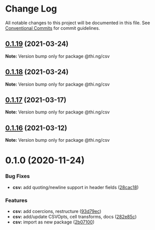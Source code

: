 # Change Log

All notable changes to this project will be documented in this file.
See [Conventional Commits](https://conventionalcommits.org) for commit guidelines.

## [0.1.19](https://github.com/thi-ng/umbrella/compare/@thi.ng/csv@0.1.18...@thi.ng/csv@0.1.19) (2021-03-24)

**Note:** Version bump only for package @thi.ng/csv





## [0.1.18](https://github.com/thi-ng/umbrella/compare/@thi.ng/csv@0.1.17...@thi.ng/csv@0.1.18) (2021-03-24)

**Note:** Version bump only for package @thi.ng/csv





## [0.1.17](https://github.com/thi-ng/umbrella/compare/@thi.ng/csv@0.1.16...@thi.ng/csv@0.1.17) (2021-03-17)

**Note:** Version bump only for package @thi.ng/csv





## [0.1.16](https://github.com/thi-ng/umbrella/compare/@thi.ng/csv@0.1.15...@thi.ng/csv@0.1.16) (2021-03-12)

**Note:** Version bump only for package @thi.ng/csv





# 0.1.0 (2020-11-24)


### Bug Fixes

* **csv:** add quoting/newline support in header fields ([28cac18](https://github.com/thi-ng/umbrella/commit/28cac1884b074d125fee747c76d3abc423cfe7ea))


### Features

* **csv:** add coercions, restructure ([93d79ec](https://github.com/thi-ng/umbrella/commit/93d79ec0b9b81ab209046bd460b5f7993359e547))
* **csv:** add/update CSVOpts, cell transforms, docs ([282e85c](https://github.com/thi-ng/umbrella/commit/282e85cf9c1a9aae704d918218f8c143b51a88df))
* **csv:** import as new package ([2b07100](https://github.com/thi-ng/umbrella/commit/2b07100f27bb9fb1f934901aec7c9fc1fab67fbf))
